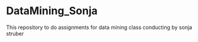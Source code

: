 # DataMining_Sonja
This repository to do assignments for data mining class conducting by sonja struber
